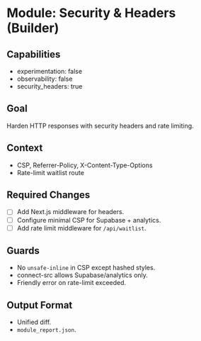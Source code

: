 # Module: Security & Headers (Builder)

## Capabilities
- experimentation: false
- observability: false
- security_headers: true

## Goal
Harden HTTP responses with security headers and rate limiting.

## Context
- CSP, Referrer-Policy, X-Content-Type-Options
- Rate-limit waitlist route

## Required Changes
- [ ] Add Next.js middleware for headers.
- [ ] Configure minimal CSP for Supabase + analytics.
- [ ] Add rate limit middleware for `/api/waitlist`.

## Guards
- No `unsafe-inline` in CSP except hashed styles.
- connect-src allows Supabase/analytics only.
- Friendly error on rate-limit exceeded.

## Output Format
- Unified diff.
- `module_report.json`.
